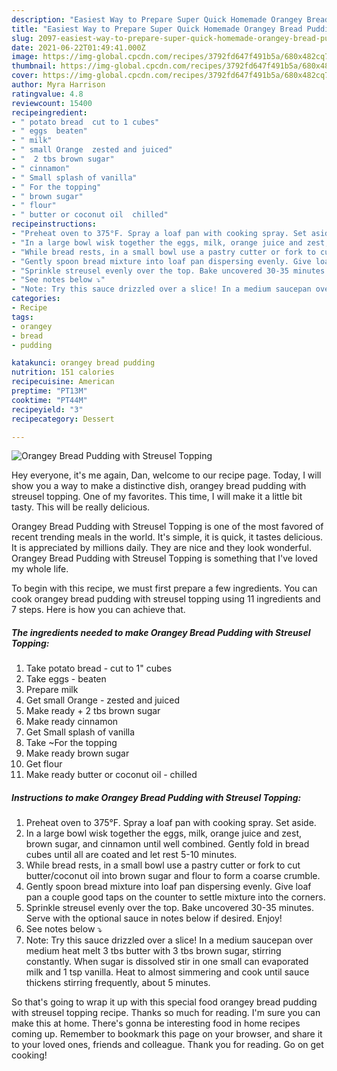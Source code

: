 ```yaml
---
description: "Easiest Way to Prepare Super Quick Homemade Orangey Bread Pudding with Streusel Topping"
title: "Easiest Way to Prepare Super Quick Homemade Orangey Bread Pudding with Streusel Topping"
slug: 2097-easiest-way-to-prepare-super-quick-homemade-orangey-bread-pudding-with-streusel-topping
date: 2021-06-22T01:49:41.000Z
image: https://img-global.cpcdn.com/recipes/3792fd647f491b5a/680x482cq70/orangey-bread-pudding-with-streusel-topping-recipe-main-photo.jpg
thumbnail: https://img-global.cpcdn.com/recipes/3792fd647f491b5a/680x482cq70/orangey-bread-pudding-with-streusel-topping-recipe-main-photo.jpg
cover: https://img-global.cpcdn.com/recipes/3792fd647f491b5a/680x482cq70/orangey-bread-pudding-with-streusel-topping-recipe-main-photo.jpg
author: Myra Harrison
ratingvalue: 4.8
reviewcount: 15400
recipeingredient:
- " potato bread  cut to 1 cubes"
- " eggs  beaten"
- " milk"
- " small Orange  zested and juiced"
- "  2 tbs brown sugar"
- " cinnamon"
- " Small splash of vanilla"
- " For the topping"
- " brown sugar"
- " flour"
- " butter or coconut oil  chilled"
recipeinstructions:
- "Preheat oven to 375°F. Spray a loaf pan with cooking spray. Set aside."
- "In a large bowl wisk together the eggs, milk, orange juice and zest, brown sugar, and cinnamon until well combined. Gently fold in bread cubes until all are coated and let rest 5-10 minutes."
- "While bread rests, in a small bowl use a pastry cutter or fork to cut butter/coconut oil into brown sugar and flour to form a coarse crumble."
- "Gently spoon bread mixture into loaf pan dispersing evenly. Give loaf pan a couple good taps on the counter to settle mixture into the corners."
- "Sprinkle streusel evenly over the top. Bake uncovered 30-35 minutes. Serve with the optional sauce in notes below if desired. Enjoy!"
- "See notes below ⤵"
- "Note: Try this sauce drizzled over a slice! In a medium saucepan over medium heat melt 3 tbs butter with 3 tbs brown sugar, stirring constantly. When sugar is dissolved stir in one small can evaporated milk and 1 tsp vanilla. Heat to almost simmering and cook until sauce thickens stirring frequently, about 5 minutes."
categories:
- Recipe
tags:
- orangey
- bread
- pudding

katakunci: orangey bread pudding 
nutrition: 151 calories
recipecuisine: American
preptime: "PT13M"
cooktime: "PT44M"
recipeyield: "3"
recipecategory: Dessert

---
```



![Orangey Bread Pudding with Streusel Topping](https://img-global.cpcdn.com/recipes/3792fd647f491b5a/680x482cq70/orangey-bread-pudding-with-streusel-topping-recipe-main-photo.jpg)

Hey everyone, it's me again, Dan, welcome to our recipe page. Today, I will show you a way to make a distinctive dish, orangey bread pudding with streusel topping. One of my favorites. This time, I will make it a little bit tasty. This will be really delicious.



Orangey Bread Pudding with Streusel Topping is one of the most favored of recent trending meals in the world. It's simple, it is quick, it tastes delicious. It is appreciated by millions daily. They are nice and they look wonderful. Orangey Bread Pudding with Streusel Topping is something that I've loved my whole life.


To begin with this recipe, we must first prepare a few ingredients. You can cook orangey bread pudding with streusel topping using 11 ingredients and 7 steps. Here is how you can achieve that.

<!--inarticleads1-->

##### The ingredients needed to make Orangey Bread Pudding with Streusel Topping:

1. Take  potato bread - cut to 1&#34; cubes
1. Take  eggs - beaten
1. Prepare  milk
1. Get  small Orange - zested and juiced
1. Make ready  + 2 tbs brown sugar
1. Make ready  cinnamon
1. Get  Small splash of vanilla
1. Take  ~For the topping
1. Make ready  brown sugar
1. Get  flour
1. Make ready  butter or coconut oil - chilled




<!--inarticleads2-->

##### Instructions to make Orangey Bread Pudding with Streusel Topping:

1. Preheat oven to 375°F. Spray a loaf pan with cooking spray. Set aside.
1. In a large bowl wisk together the eggs, milk, orange juice and zest, brown sugar, and cinnamon until well combined. Gently fold in bread cubes until all are coated and let rest 5-10 minutes.
1. While bread rests, in a small bowl use a pastry cutter or fork to cut butter/coconut oil into brown sugar and flour to form a coarse crumble.
1. Gently spoon bread mixture into loaf pan dispersing evenly. Give loaf pan a couple good taps on the counter to settle mixture into the corners.
1. Sprinkle streusel evenly over the top. Bake uncovered 30-35 minutes. Serve with the optional sauce in notes below if desired. Enjoy!
1. See notes below ⤵
1. Note: Try this sauce drizzled over a slice! In a medium saucepan over medium heat melt 3 tbs butter with 3 tbs brown sugar, stirring constantly. When sugar is dissolved stir in one small can evaporated milk and 1 tsp vanilla. Heat to almost simmering and cook until sauce thickens stirring frequently, about 5 minutes.




So that's going to wrap it up with this special food orangey bread pudding with streusel topping recipe. Thanks so much for reading. I'm sure you can make this at home. There's gonna be interesting food in home recipes coming up. Remember to bookmark this page on your browser, and share it to your loved ones, friends and colleague. Thank you for reading. Go on get cooking!
